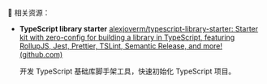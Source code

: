 🍞 相关资源：

+ **TypeScript library starter** [alexjoverm/typescript-library-starter: Starter kit with zero-config for building a library in TypeScript, featuring RollupJS, Jest, Prettier, TSLint, Semantic Release, and more! (github.com)](https://github.com/alexjoverm/typescript-library-starter)

  开发 TypeScript 基础库脚手架工具，快速初始化 TypeScript 项目。



